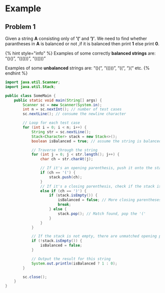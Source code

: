 # Example

## Problem 1

Given a string **A** consisting only of **’(‘** and **’)’**. We need to find whether parantheses in **A** is balanced or not ,if it is balanced then print **1** else print **0**.

{% hint style="info" %}
Examples of some correctly **balanced strings** are: “()()”, “((()))”, “((()))”

Examples of some **unbalanced** strings are: “()(“, “(()))”, “((“, “)(“ etc.
{% endhint %}

```java
import java.util.Scanner;
import java.util.Stack;

public class SomeMain {
    public static void main(String[] args) {
        Scanner sc = new Scanner(System.in);
        int n = sc.nextInt(); // number of test cases
        sc.nextLine(); // consume the newline character

        // Loop for each test case
        for (int i = 0; i < n; i++) {
            String str = sc.nextLine();
            Stack<Character> stack = new Stack<>();
            boolean isBalanced = true; // assume the string is balanced initially

            // Traverse through the string
            for (int j = 0; j < str.length(); j++) {
                char ch = str.charAt(j);

                // If it's an opening parenthesis, push it onto the stack
                if (ch == '(') {
                    stack.push(ch);
                }
                // If it's a closing parenthesis, check if the stack is non-empty and top is '('
                else if (ch == ')') {
                    if (stack.isEmpty()) {
                        isBalanced = false; // More closing parentheses
                        break;
                    } else {
                        stack.pop(); // Match found, pop the '('
                    }
                }
            }

            // If the stack is not empty, there are unmatched opening parentheses
            if (!stack.isEmpty()) {
                isBalanced = false;
            }

            // Output the result for this string
            System.out.println(isBalanced ? 1 : 0);
        }

        sc.close();
    }
}
```



